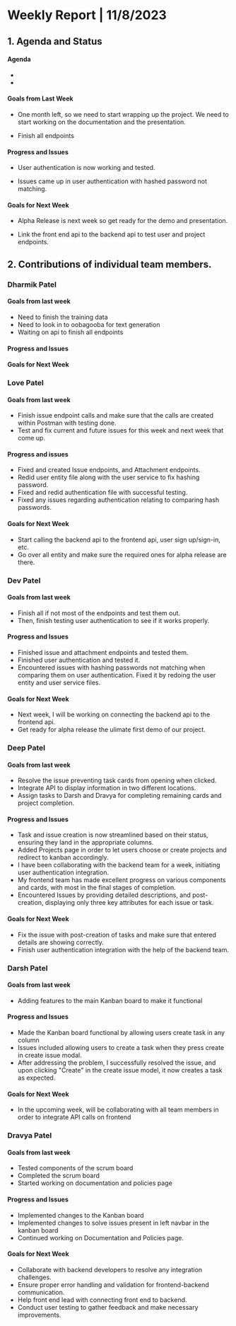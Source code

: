 # Weekly Report | 11/8/2023

## **1. Agenda and Status**

#### Agenda
-
- 

#### Goals from Last Week
- One month left, so we need to start wrapping up the project. We need to start working on the documentation and the presentation.

- Finish all endpoints

#### Progress and Issues
- User authentication is now working and tested.

-  Issues came up in user authentication with hashed password not matching.

#### Goals for Next Week
- Alpha Release is next week so get ready for the demo and presentation.

- Link the front end api to the backend api to test user and project endpoints.

## **2. Contributions of individual team members.**

### Dharmik Patel

#### Goals from last week

- Need to finish the training data
- Need to look in to oobagooba for text generation
- Waiting on api to finish all endpoints

#### Progress and Issues

#### Goals for Next Week

### Love Patel

#### Goals from last week

- Finish issue endpoint calls and make sure that the calls are created within Postman with testing done.
- Test and fix current and future issues for this week and next week that come up.

#### Progress and issues
- Fixed and created Issue endpoints, and Attachment endpoints.
- Redid user entity file along with the user service to fix hashing password.
- Fixed and redid authentication file with successful testing.
- Fixed any issues regarding authentication relating to comparing hash passwords.

#### Goals for Next Week
- Start calling the backend api to the frontend api, user sign up/sign-in, etc.
- Go over all entity and make sure the required ones for alpha release are there. 

### Dev Patel

#### Goals from last week

- Finish all if not most of the endpoints and test them out.
- Then, finish testing user authentication to see if it works properly.

#### Progress and Issues
- Finished issue and attachment endpoints and tested them.
- Finished user authentication and tested it.
- Encountered issues with hashing passwords not matching when comparing them on user authentication. Fixed it by redoing the user entity and user service files.

#### Goals for Next Week
- Next week, I will be working on connecting the backend api to the frontend api.
- Get ready for alpha release the ulimate first demo of our project.

### Deep Patel

#### Goals from last week

- Resolve the issue preventing task cards from opening when clicked.
- Integrate API to display information in two different locations.
- Assign tasks to Darsh and Dravya for completing remaining cards and project completion.

#### Progress and Issues
- Task and issue creation is now streamlined based on their status, ensuring they land in the appropriate columns.
- Added Projects page in order to let users choose or create projects and redirect to kanban accordingly.
- I have been collaborating with the backend team for a week,  initiating user authentication integration.
- My frontend team has made excellent progress on various components and cards, with most in the final stages of completion.
- Encountered Issues by providing detailed descriptions, and post-creation, displaying only three key attributes for each issue or task.

#### Goals for Next Week
- Fix the issue with post-creation of tasks and make sure that entered details are showing correctly.
- Finish user authentication integration with the help of the backend team.

### Darsh Patel

#### Goals from last week
- Adding features to the main Kanban board to make it functional

#### Progress and Issues
- Made the Kanban board functional by allowing users create task in any column
- Issues included allowing users to create a task when they press create in create issue modal.
- After addressing the problem, I successfully resolved the issue, and upon clicking "Create" in the create issue model, it now creates a task as expected.

#### Goals for Next Week
- In the upcoming week, will be collaborating with all team members in order to integrate API calls on frontend

### Dravya Patel

#### Goals from last week

- Tested components of the scrum board
- Completed the scrum board
- Started working on documentation and policies page

#### Progress and Issues

- Implemented changes to the Kanban board
- Implemented changes to solve issues present in left navbar  in the kanban board
- Continued working on Documentation and Policies page.

#### Goals for Next Week

- Collaborate with backend developers to resolve any integration challenges.
- Ensure proper error handling and validation for frontend-backend communication.
- Help front end lead with connecting front end to backend.
- Conduct user testing to gather feedback and make necessary improvements.
